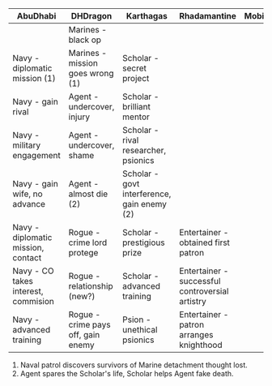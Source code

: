 
| AbuDhabi | DHDragon | Karthagas | Rhadamantine | Mobi |
|----------|----------|-----------|--------------|------|
|                                     |Marines - black op                 |                                           |||
|Navy - diplomatic mission (1)        |Marines - mission goes wrong (1)   |Scholar - secret project                   |||
|Navy - gain rival                    |Agent - undercover, injury         |Scholar - brilliant mentor                 |||
|Navy - military engagement           |Agent - undercover, shame          |Scholar - rival researcher, psionics       |||
|Navy - gain wife, no advance         |Agent - almost die (2)             |Scholar - govt interference, gain enemy (2)|||
|Navy - diplomatic mission, contact   |Rogue - crime lord protege         |Scholar - prestigious prize                |Entertainer - obtained first patron||
|Navy - CO takes interest, commision  |Rogue - relationship (new?)        |Scholar - advanced training                |Entertainer - successful controversial artistry||
|Navy - advanced training             |Rogue - crime pays off, gain enemy |Psion - unethical psionics                 |Entertainer - patron arranges knighthood||

1. Naval patrol discovers survivors of Marine detachment thought lost.
2. Agent spares the Scholar's life, Scholar helps Agent fake death.
